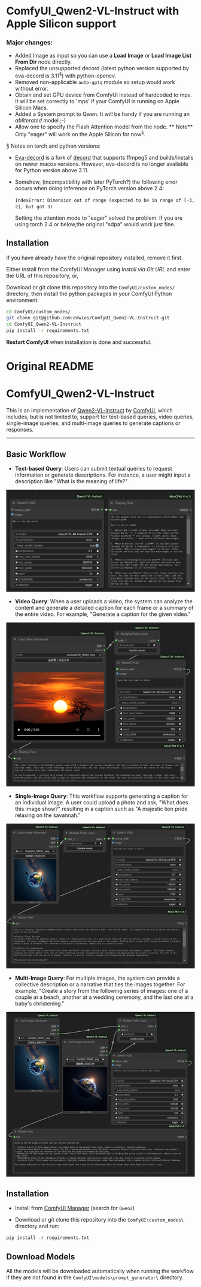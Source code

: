 # ComfyUI_Qwen2-VL-Instruct with Apple Silicon support

### Major changes:

- Added Image as input so you can use a **Load Image** or **Load Image List From Dir** node directly.
- Replaced the unsupported decord (latest python version supported by eva-decord is 3.11<sup>§</sup>) with python-opencv.
- Removed non-applicable `auto-gptq` module so setup would work without error.
- Obtain and set GPU device from ComfyUI instead of hardcoded to mps. It will be set correctly to 'mps' if your ComfyUI is running on Apple Silicon Macs.
- Added a System prompt to Qwen. It will be handy if you are running an _abliterated_ model ;-)
- Allow one to specify the Flash Attention model from the node. ** Note** Only "eager" will work on the Apple Silicon for now<sup>§</sup>.

§ Notes on torch and python versions:

* [Eva-decord](https://pypi.org/project/eva-decord/) is a fork of [decord](https://pypi.org/project/decord/) that supports ffmpeg5 and builds/installs on newer macos versions. However, eva-decord is no longer available for Python version above 3.11.

* Somehow, (incompatibility with later PyTorch?) the following error occurs when doing inference on PyTorch version above 2.4:

   `IndexError: Dimension out of range (expected to be in range of [-3, 2], but got 3)`

    Setting the attention mode to "eager" solved the problem. If you are using torch 2.4 or below,the original "sdpa" would work just fine.

## Installation

If you have already have the original repository installed, remove it first.

Either install from the ComfyUI Manager using *Install via Git URL* and enter the URL of this repository, or,

Download or git clone this repository into the `ComfyUI/custom_nodes/` directory, then install the python packages in your ComfyUI Python environment:

```bash
cd ComfyUI/custom_nodes/
git clone git@github.com:edwios/ComfyUI_Qwen2-VL-Instruct.git
cd ComfyUI_Qwen2-VL-Instruct
pip install -r requirements.txt
```
**Restart ComfyUI** when installation is done and successful.

# Original README

# ComfyUI_Qwen2-VL-Instruct

This is an implementation of [Qwen2-VL-Instruct](https://github.com/QwenLM/Qwen2-VL) by [ComfyUI](https://github.com/comfyanonymous/ComfyUI), which includes, but is not limited to, support for text-based queries, video queries, single-image queries, and multi-image queries to generate captions or responses.

---

## Basic Workflow

- **Text-based Query**: Users can submit textual queries to request information or generate descriptions. For instance, a user might input a description like "What is the meaning of life?"

![Chat_with_text_workflow preview](examples/Chat_with_text_workflow.png)

- **Video Query**: When a user uploads a video, the system can analyze the content and generate a detailed caption for each frame or a summary of the entire video. For example, "Generate a caption for the given video."

![Chat_with_video_workflow preview](examples/Chat_with_video_workflow.png)

- **Single-Image Query**: This workflow supports generating a caption for an individual image. A user could upload a photo and ask, "What does this image show?" resulting in a caption such as "A majestic lion pride relaxing on the savannah."

![Chat_with_single_image_workflow preview](examples/Chat_with_single_image_workflow.png)

- **Multi-Image Query**: For multiple images, the system can provide a collective description or a narrative that ties the images together. For example, "Create a story from the following series of images: one of a couple at a beach, another at a wedding ceremony, and the last one at a baby's christening."

![Chat_with_multiple_images_workflow preview](examples/Chat_with_multiple_images_workflow.png)

## Installation

- Install from [ComfyUI Manager](https://github.com/ltdrdata/ComfyUI-Manager) (search for `Qwen2`)

- Download or git clone this repository into the `ComfyUI\custom_nodes\` directory and run:

```python
pip install -r requirements.txt
```

## Download Models

All the models will be downloaded automatically when running the workflow if they are not found in the `ComfyUI\models\prompt_generator\` directory.
